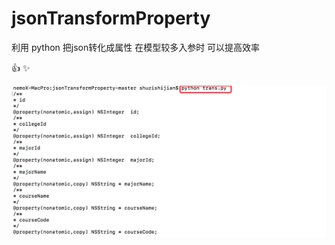# jsonTransformProperty
利用 python 把json转化成属性  在模型较多入参时 可以提高效率



:+1:
:sparkles:

![image](https://github.com/MrNobodyGithub/jsonTransformProperty/blob/master/img0.jpeg) 
